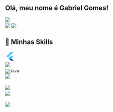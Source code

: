 ## Olá, meu nome é <strong>Gabriel Gomes!</strong>

<img src="https://img.shields.io/static/v1?label=Overview&message=Gabriel&color=f8efd4&style=for-the-badge&logo=GitHub">

<div>
  <img height="180em" src="https://github-readme-stats-six-puce-48.vercel.app/api?username=gaguargo&count_private=true&show_icons=true&theme=tokyonight" />
  <img height="180em" src="https://github-readme-stats-six-puce-48.vercel.app/api/top-langs/?username=gaguargo&count_private=true&layout=compact&theme=tokyonight&langs_count=8" />
</div>


## 🚀 Minhas Skills

<code><img height="32" src="https://raw.githubusercontent.com/github/explore/80688e429a7d4ef2fca1e82350fe8e3517d3494d/topics/flutter/flutter.png" alt="Flutter"/></code>
<code> <img height="32" src="https://cdn.jsdelivr.net/gh/devicons/devicon/icons/dart/dart-original.svg" /> </code>
<code><img height="32" src="https://cdn.jsdelivr.net/gh/devicons/devicon/icons/java/java-original.svg" alt="Java"/></code>
<code> <img height="32" src="https://cdn.jsdelivr.net/gh/devicons/devicon/icons/androidstudio/androidstudio-original.svg" /> </code>
<code> <img height="32" src="https://cdn.jsdelivr.net/gh/devicons/devicon/icons/firebase/firebase-plain.svg" /> </code>
<code><img height="32" src="https://cdn.jsdelivr.net/gh/devicons/devicon/icons/c/c-original.svg" /> </code>
<code> <img height="32" src="https://cdn.jsdelivr.net/gh/devicons/devicon/icons/mysql/mysql-original-wordmark.svg" /> </code>





